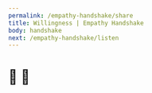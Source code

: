 ```yaml
---
permalink: /empathy-handshake/share
title: Willingness | Empathy Handshake
body: handshake
next: /empathy-handshake/listen
---
```




# 💜 💜